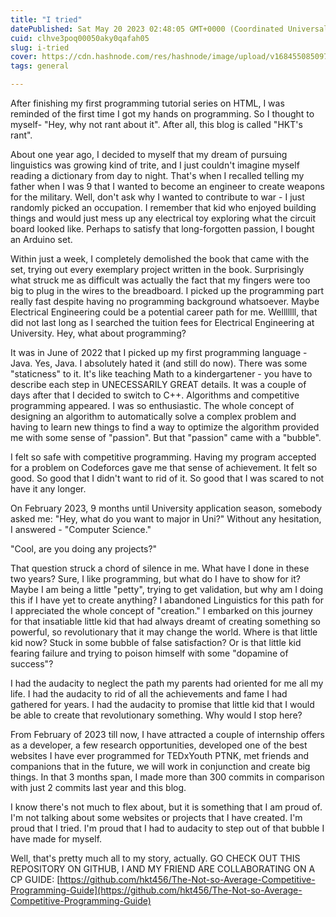 ```yaml
---
title: "I tried"
datePublished: Sat May 20 2023 02:48:05 GMT+0000 (Coordinated Universal Time)
cuid: clhve3poq00050aky0qafah05
slug: i-tried
cover: https://cdn.hashnode.com/res/hashnode/image/upload/v1684550850975/06b29ae8-664d-4508-a61a-7a75a1fe42de.png
tags: general

---
```


After finishing my first programming tutorial series on HTML, I was reminded of the first time I got my hands on programming. So I thought to myself- "Hey, why not rant about it". After all, this blog is called "HKT's rant".

About one year ago, I decided to myself that my dream of pursuing linguistics was growing kind of trite, and I just couldn't imagine myself reading a dictionary from day to night. That's when I recalled telling my father when I was 9 that I wanted to become an engineer to create weapons for the military. Well, don't ask why I wanted to contribute to war - I just randomly picked an occupation. I remember that kid who enjoyed building things and would just mess up any electrical toy exploring what the circuit board looked like. Perhaps to satisfy that long-forgotten passion, I bought an Arduino set.

Within just a week, I completely demolished the book that came with the set, trying out every exemplary project written in the book. Surprisingly what struck me as difficult was actually the fact that my fingers were too big to plug in the wires to the breadboard. I picked up the programming part really fast despite having no programming background whatsoever. Maybe Electrical Engineering could be a potential career path for me. Welllllll, that did not last long as I searched the tuition fees for Electrical Engineering at University. Hey, what about programming?

It was in June of 2022 that I picked up my first programming language - Java. Yes, Java. I absolutely hated it (and still do now). There was some "staticness" to it. It's like teaching Math to a kindergartener - you have to describe each step in UNECESSARILY GREAT details. It was a couple of days after that I decided to switch to C++. Algorithms and competitive programming appeared. I was so enthusiastic. The whole concept of designing an algorithm to automatically solve a complex problem and having to learn new things to find a way to optimize the algorithm provided me with some sense of "passion". But that "passion" came with a "bubble".

I felt so safe with competitive programming. Having my program accepted for a problem on Codeforces gave me that sense of achievement. It felt so good. So good that I didn't want to rid of it. So good that I was scared to not have it any longer.

On February 2023, 9 months until University application season, somebody asked me: "Hey, what do you want to major in Uni?" Without any hesitation, I answered - "Computer Science."

"Cool, are you doing any projects?"

That question struck a chord of silence in me. What have I done in these two years? Sure, I like programming, but what do I have to show for it? Maybe I am being a little "petty", trying to get validation, but why am I doing this if I have yet to create anything? I abandoned Linguistics for this path for I appreciated the whole concept of "creation." I embarked on this journey for that insatiable little kid that had always dreamt of creating something so powerful, so revolutionary that it may change the world. Where is that little kid now? Stuck in some bubble of false satisfaction? Or is that little kid fearing failure and trying to poison himself with some "dopamine of success"?

I had the audacity to neglect the path my parents had oriented for me all my life. I had the audacity to rid of all the achievements and fame I had gathered for years. I had the audacity to promise that little kid that I would be able to create that revolutionary something. Why would I stop here?

From February of 2023 till now, I have attracted a couple of internship offers as a developer, a few research opportunities, developed one of the best websites I have ever programmed for TEDxYouth PTNK, met friends and companions that in the future, we will work in conjunction and create big things. In that 3 months span, I made more than 300 commits in comparison with just 2 commits last year and this blog.

I know there's not much to flex about, but it is something that I am proud of. I'm not talking about some websites or projects that I have created. I'm proud that I tried. I'm proud that I had to audacity to step out of that bubble I have made for myself.

Well, that's pretty much all to my story, actually. GO CHECK OUT THIS REPOSITORY ON GITHUB, I AND MY FRIEND ARE COLLABORATING ON A CP GUIDE: [https://github.com/hkt456/The-Not-so-Average-Competitive-Programming-Guide](https://github.com/hkt456/The-Not-so-Average-Competitive-Programming-Guide)